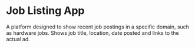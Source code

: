 # Job Listing App

A platform designed to show recent job postings in a specific domain, such as hardware jobs. Shows job title, location, date posted and links to the actual ad.
